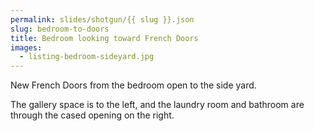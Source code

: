 ```yaml
---
permalink: slides/shotgun/{{ slug }}.json
slug: bedroom-to-doors
title: Bedroom looking toward French Doors
images:
  - listing-bedroom-sideyard.jpg
---
```

New French Doors from the bedroom open to the side yard.

The gallery space is to the left, and the laundry room and bathroom are through the cased opening on the right.